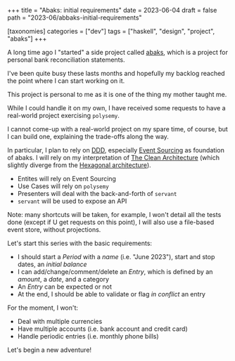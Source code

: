 +++
title = "Abaks: initial requirements"
date = 2023-06-04
draft = false
path = "2023-06/abbaks-initial-requirements"

[taxonomies]
categories = ["dev"]
tags = ["haskell", "design", "project", "abaks"]
+++

A long time ago I "started" a side project called [abaks](http://github.com/blackheaven/abaks), which is a project for personal bank reconciliation statements.

I've been quite busy these lasts months and hopefully my backlog reached the point where I can start working on it.

This project is personal to me as it is one of the thing my mother taught me.

While I could handle it on my own, I have received some requests to have a real-world project exercising `polysemy`.

I cannot come-up with a real-world project on my spare time, of course, but I can build one, explaining the trade-offs along the way.

In particular, I plan to rely on [DDD](https://en.wikipedia.org/wiki/Domain-driven_design), especially [Event Sourcing](https://en.wikipedia.org/wiki/Domain-driven_design#Event_sourcing) as foundation of abaks.
I will rely on my interpretation of [The Clean Architecture](https://blog.cleancoder.com/uncle-bob/2012/08/13/the-clean-architecture.html) (which slightly diverge from the [Hexagonal architecture](https://en.wikipedia.org/wiki/Hexagonal_architecture_(software))).

* Entites will rely on Event Sourcing
* Use Cases will rely on `polysemy`
* Presenters will deal with the back-and-forth of `servant`
* `servant` will be used to expose an API

Note: many shortcuts will be taken, for example, I won't detail all the tests done (except if U get requests on this point), I will also use a file-based event store, without projections.

Let's start this series with the basic requirements:

* I should start a _Period_ with a _name_ (i.e. "June 2023"), start and stop dates, an _initial balance_
* I can add/change/comment/delete an _Entry_, which is defined by an _amount_, a _date_, and a category
* An _Entry_ can be expected or not
* At the end, I should be able to validate or flag _in conflict_ an entry

For the moment, I won't:
* Deal with multiple currencies
* Have multiple accounts (i.e. bank account and credit card)
* Handle periodic entries (i.e. monthly phone bills)

Let's begin a new adventure!
